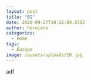 ```yaml
---
layout: post
title: "62"
date: 2020-09-27T19:22:08.038Z
author: hermione
categories:
  - Home
tags:
  - Europe
image: /assets/uploads/16.jpg
---
```

adf